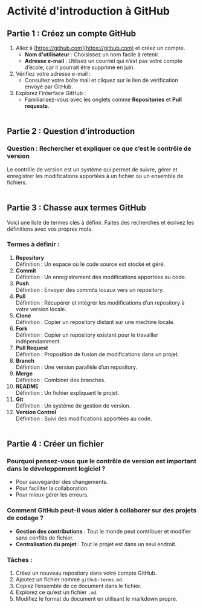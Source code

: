 # Activité d'introduction à GitHub

## Partie 1 : Créez un compte GitHub
1. Allez à [https://github.com](https://github.com) et créez un compte.
   - **Nom d'utilisateur** : Choisissez un nom facile à retenir.
   - **Adresse e-mail** : Utilisez un courriel qui n’est pas votre compte d’école, car il pourrait être supprimé en juin.
2. Vérifiez votre adresse e-mail :
   - Consultez votre boîte mail et cliquez sur le lien de vérification envoyé par GitHub.
3. Explorez l'interface GitHub :
   - Familiarisez-vous avec les onglets comme **Repositories** et **Pull requests**.
<br/><br/>
## Partie 2 : Question d’introduction
### Question : Rechercher et expliquer ce que c’est le contrôle de version
Le contrôle de version est un système qui permet de suivre, gérer et enregistrer les modifications apportées à un fichier ou un ensemble de fichiers.
<br/><br/>
## Partie 3 : Chasse aux termes GitHub
Voici une liste de termes clés à définir. Faites des recherches et écrivez les définitions avec vos propres mots.

### Termes à définir :
1. **Repository**  
   Définition : Un espace où le code source est stocké et géré.
2. **Commit**  
   Définition : Un enregistrement des modifications apportées au code.
3. **Push**  
   Définition : Envoyer des commits locaux vers un repository.
4. **Pull**  
   Définition : Récupérer et intégrer les modifications d’un repository à votre version locale.
5. **Clone**  
   Définition : Copier un repository distant sur une machine locale.
6. **Fork**  
   Définition : Copier un repository existant pour le travailler indépendamment.
7. **Pull Request**  
   Définition : Proposition de fusion de modifications dans un projet.
8. **Branch**  
   Définition : Une version parallèle d’un repository.
9. **Merge**  
   Définition : Combiner des branches.
10. **README**  
    Définition : Un fichier expliquant le projet.
11. **Git**  
    Définition : Un système de gestion de version.
12. **Version Control**  
    Définition : Suivi des modifications apportées au code.
<br/><br/>
## Partie 4 : Créer un fichier
### Pourquoi pensez-vous que le contrôle de version est important dans le développement logiciel ?
- Pour sauvegarder des changements.
- Pour faciliter la collaboration.
- Pour mieux gérer les erreurs.

### Comment GitHub peut-il vous aider à collaborer sur des projets de codage ?
- **Gestion des contributions** : Tout le monde peut contribuer et modifier sans conflits de fichier.
- **Centralisation du projet** : Tout le projet est dans un seul endroit.

### Tâches :
1. Créez un nouveau repository dans votre compte GitHub.
2. Ajoutez un fichier nommé `github-terms.md`.
3. Copiez l’ensemble de ce document dans le fichier.
4. Explorez ce qu’est un fichier `.md`.
5. Modifiez le format du document en utilisant le markdown propre.
